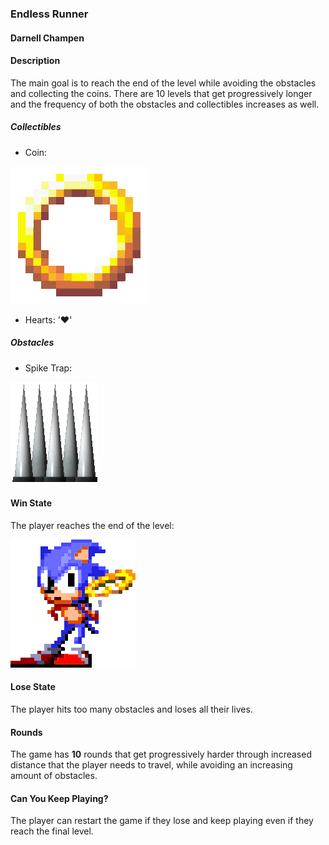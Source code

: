 
### Endless Runner

#### Darnell Champen

#### **Description**

The main goal is to reach the end of the level while avoiding the obstacles and collecting the coins. There are 10 levels that get progressively longer and the frequency of both the obstacles and collectibles increases as well.

##### Collectibles

- Coin: 

![Coin](./images/coin.gif)

- Hearts: '&hearts;'


##### Obstacles

- Spike Trap:

![Spike Trap](./images/sonicSpikes.webp)

#### **Win State**

The player reaches the end of the level:

![Win State Sonic](./images/sonicWon.gif)

#### **Lose State**

The player hits too many obstacles and loses all their lives.

#### **Rounds**

The game has **10** rounds that get progressively harder through increased distance that the player needs to travel, while avoiding an increasing amount of obstacles.

#### **Can You Keep Playing?**

The player can restart the game if they lose and keep playing even if they reach the final level.